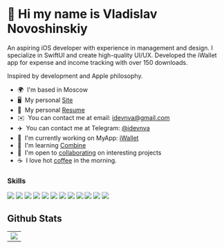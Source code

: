 👋 Hi my name is Vladislav Novoshinskiy
=======================================

An aspiring iOS developer with experience in management and design. I specialize in SwiftUI and create high-quality UI/UX. Developed the iWallet app for expense and income tracking with over 150 downloads.

Inspired by development and Apple philosophy.

* 🌍  I'm based in Moscow
* 🖥️  My personal [Site](http://idevnva.com)
* 📜  My personal [Resume](https://drive.google.com/file/d/1RjRV2BD6iqxAZx2SYFlflWJyukl0AIgV/view)
* ✉️  You can contact me at email: [idevnva@gmail.com](mailto:idevnva@gmail.com)
* ✈️  You can contact me at Telegram: [@idevnva](t.me/idevnva)
* 🚀  I'm currently working on MyApp: [iWallet](http://apps.apple.com/us/app/iwallet-expenses-and-income/id6447585809)
* 🧠  I'm learning [Combine](https://developer.apple.com/documentation/combine)
* 🤝  I'm open to [collaborating](https://en.wikipedia.org/wiki/Collaboration) on interesting projects
* ☕️  I love hot [coffee](https://www.youtube.com/shorts/YRmJzKsKnp0) in the morning.

### Skills
<p align="left"><img src="https://img.shields.io/badge/SWIFT-F05138?style=flat&logo=swift&logoColor=ffffff"/> <img src="https://img.shields.io/badge/SwiftUI-0260E8?style=flat&logo=swift&logoColor=ffffff"/> <img src="https://img.shields.io/badge/Realm-39477F?style=flat&logo=realm&logoColor=ffffff"/> <img src="https://img.shields.io/badge/MVVM-FFC11E?style=flat&logo=speedtest&logoColor=000000"/> <img src="https://img.shields.io/badge/HTML5-E34F26?style=flat&logo=html5&logoColor=ffffff"/> <img src="https://img.shields.io/badge/CSS3-1572B6?style=flat&logo=css3&logoColor=ffffff"/> <img src="https://img.shields.io/badge/Xcode-147EFB?style=flat&logo=xcode&logoColor=ffffff"/> <img src="https://img.shields.io/badge/GitHub-181717?style=flat&logo=github&logoColor=FFFFFF"/> <img src="https://img.shields.io/badge/Trello-0052CC?style=flat&logo=trello&logoColor=ffffff"/> <img src="https://img.shields.io/badge/Figma-F24E1E?style=flat&logo=figma&logoColor=ffffff"/> <img src="https://img.shields.io/badge/Photoshop-31A8FF?style=flat&logo=adobephotoshop&logoColor=000000"/> <img src="https://img.shields.io/badge/Illustrator-FF9A00?style=flat&logo=adobeillustrator&logoColor=000000"/></p>

## Github Stats  
<table><tr><td valign="top" width="100%">

<div align="center"><img src="https://github-readme-stats.vercel.app/api?username=idevnva&show_icons=true&count_private=true&hide_border=true" align="center" /></div>
